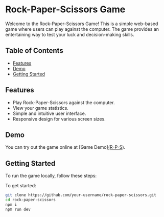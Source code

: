 # Rock-Paper-Scissors Game

Welcome to the Rock-Paper-Scissors Game! This is a simple web-based game where users can play against the computer. The game provides an entertaining way to test your luck and decision-making skills.



## Table of Contents
- [Features](#features)
- [Demo](#demo)
- [Getting Started](#getting-started)

## Features

- Play Rock-Paper-Scissors against the computer.
- View your game statistics.
- Simple and intuitive user interface.
- Responsive design for various screen sizes.

## Demo

You can try out the game online at [Game Demo][(R-P-S](https://65341715cdbab40007e8e809--verdant-bonbon-649c81.netlify.app/)).

## Getting Started

To run the game locally, follow these steps:

To get started:

   ```sh
   git clone https://github.com/your-username/rock-paper-scissors.git
   cd rock-paper-scissors
   npm i
   npm run dev
